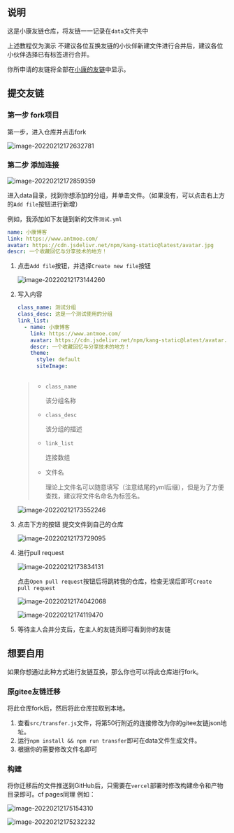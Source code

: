 ## 说明

这是小康友链仓库，将友链一一记录在`data`文件夹中

上述教程仅为演示 不建议各位互换友链的小伙伴新建文件进行合并后，建议各位小伙伴选择已有标签进行合并。

你所申请的友链将全部在[小康的友链](https://www.antmoe.com/friends/)中显示。

## 提交友链

### 第一步 fork项目

第一步，进入仓库并点击fork

![image-20220212172632781](https://file.acs.pw/picGo/2022/02/12/20220212172802.png)

### 第二步 添加连接

![image-20220212172859359](https://file.acs.pw/picGo/2022/02/12/20220212172859.png)

进入data目录，找到你想添加的分组，并单击文件。（如果没有，可以点击右上方的`Add file`按钮进行新增）

例如，我添加如下友链到新的文件`测试.yml`

```yaml
name: 小康博客
link: https://www.antmoe.com/
avatar: https://cdn.jsdelivr.net/npm/kang-static@latest/avatar.jpg
descr: 一个收藏回忆与分享技术的地方！
```



1. 点击`Add file`按钮，并选择`Create new file`按钮

   ![image-20220212173144260](https://file.acs.pw/picGo/2022/02/12/20220212173144.png)

2. 写入内容

   ```yaml
   class_name: 测试分组
   class_desc: 这是一个测试使用的分组
   link_list:
     - name: 小康博客
       link: https://www.antmoe.com/
       avatar: https://cdn.jsdelivr.net/npm/kang-static@latest/avatar.jpg
       descr: 一个收藏回忆与分享技术的地方！
       theme:
         style: default
         siteImage:
         
   ```

   > - `class_name`
   >
   >   该分组名称
   >
   > - `class_desc`
   >
   >   该分组的描述
   >
   > - `link_list`
   >
   >   连接数组
   >
   > - 文件名
   >
   >   理论上文件名可以随意填写（注意结尾的yml后缀），但是为了方便查找，建议将文件名命名为标签名。

   ![image-20220212173552246](https://file.acs.pw/picGo/2022/02/12/20220212173552.png)

3. 点击下方的按钮 提交文件到自己的仓库

   ![image-20220212173729095](https://file.acs.pw/picGo/2022/02/12/20220212173729.png)

4. 进行pull request

   ![image-20220212173834131](https://file.acs.pw/picGo/2022/02/12/20220212173834.png)

   点击`Open pull request`按钮后将跳转我的仓库，检查无误后即可`Create pull request`

   ![image-20220212174042068](https://file.acs.pw/picGo/2022/02/12/20220212174042.png)

   ![image-20220212174119470](https://file.acs.pw/picGo/2022/02/12/20220212174119.png)

   

5. 等待主人合并分支后，在主人的友链页即可看到你的友链



## 想要自用

如果你想通过此种方式进行友链互换，那么你也可以将此仓库进行fork。

### 原gitee友链迁移

将此仓库fork后，然后将此仓库拉取到本地。

1. 查看`src/transfer.js`文件，将第50行附近的连接修改为你的gitee友链json地址。
2. 运行`npm install && npm run transfer`即可在data文件生成文件。
3. 根据你的需要修改文件名即可

### 构建

将你迁移后的文件推送到GitHub后，只需要在`vercel`部署时修改构建命令和产物目录即可。cf pages同理 例如：

![image-20220212175154310](https://file.acs.pw/picGo/2022/02/12/20220212175154.png)

![image-20220212175232232](https://file.acs.pw/picGo/2022/02/12/20220212175232.png)

